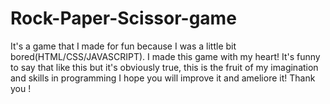 # Rock-Paper-Scissor-game
It's a game that I made for fun because I was a little bit bored(HTML/CSS/JAVASCRIPT). 
I made this game with my heart! It's funny to say that like this but it's obviously true, this is the fruit of my imagination and skills in programming
I hope you will improve it and ameliore it!
Thank you !
